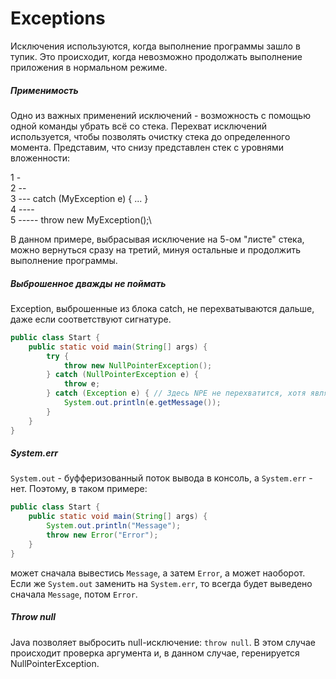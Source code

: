# Exceptions
Исключения используются, когда выполнение программы зашло в тупик. Это происходит, когда невозможно продолжать выполнение
приложения в нормальном режиме.

##### Применимость
Одно из важных применений исключений - возможность с помощью одной команды убрать всё со стека. Перехват исключений 
используется, чтобы позволять очистку стека до определенного момента. Представим, что снизу представлен стек с уровнями
вложенности:

1 -\
2 --\
3 --- catch (MyException e) { ... }\
4 ----\
5 ----- throw new MyException();\

В данном примере, выбрасывая исключение на 5-ом "листе" стека, можно вернуться сразу на третий, минуя остальные и
продолжить выполнение программы.

##### Выброшенное дважды не поймать
Exception, выброшенные из блока catch, не перехватываются дальше, даже если соответствуют сигнатуре.
```java
public class Start {
    public static void main(String[] args) {
        try {
            throw new NullPointerException();
        } catch (NullPointerException e) {
            throw e;
        } catch (Exception e) { // Здесь NPE не перехватится, хотя является наследником Exception
            System.out.println(e.getMessage());
        }
    }
}
```

##### System.err
`System.out` - буфферизованный поток вывода в консоль, а `System.err` - нет. Поэтому, в таком примере:
```java
public class Start {
    public static void main(String[] args) {
        System.out.println("Message");
        throw new Error("Error");
    }
}
```
может сначала вывестись `Message`, а затем `Error`, а может наоборот. Если же `System.out` заменить на `System.err`, то
всегда будет выведено сначала `Message`, потом `Error`.

##### Throw null
Java позволяет выбросить null-исключение: `throw null`. В этом случае происходит проверка аргумента и, в данном случае,
геренируется NullPointerException.